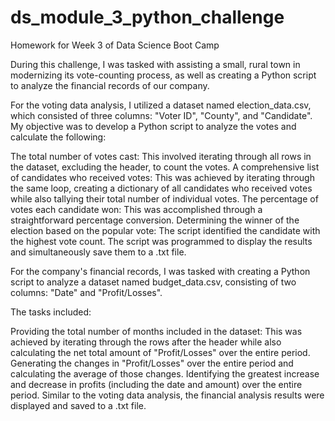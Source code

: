 # ds_module_3_python_challenge
Homework for Week 3 of Data Science Boot Camp

During this challenge, I was tasked with assisting a small, rural town in modernizing its vote-counting process, as well as creating a Python script to analyze the financial records of our company.

For the voting data analysis, I utilized a dataset named election_data.csv, which consisted of three columns: "Voter ID", "County", and "Candidate". My objective was to develop a Python script to analyze the votes and calculate the following:

The total number of votes cast: This involved iterating through all rows in the dataset, excluding the header, to count the votes.
A comprehensive list of candidates who received votes: This was achieved by iterating through the same loop, creating a dictionary of all candidates who received votes while also tallying their total number of individual votes.
The percentage of votes each candidate won: This was accomplished through a straightforward percentage conversion.
Determining the winner of the election based on the popular vote: The script identified the candidate with the highest vote count.
The script was programmed to display the results and simultaneously save them to a .txt file.

For the company's financial records, I was tasked with creating a Python script to analyze a dataset named budget_data.csv, consisting of two columns: "Date" and "Profit/Losses".

The tasks included:

Providing the total number of months included in the dataset: This was achieved by iterating through the rows after the header while also calculating the net total amount of "Profit/Losses" over the entire period.
Generating the changes in "Profit/Losses" over the entire period and calculating the average of those changes.
Identifying the greatest increase and decrease in profits (including the date and amount) over the entire period.
Similar to the voting data analysis, the financial analysis results were displayed and saved to a .txt file.